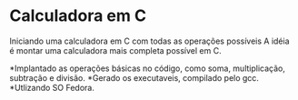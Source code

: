 # Calculadora em C
Iniciando uma calculadora em C com todas as operações possíveis
A idéia é montar uma calculadora mais completa possível em C.

*Implantado as operações básicas no código, como soma, multiplicação, subtração e divisão.
*Gerado os executaveis, compilado pelo gcc.
*Utlizando SO Fedora.
